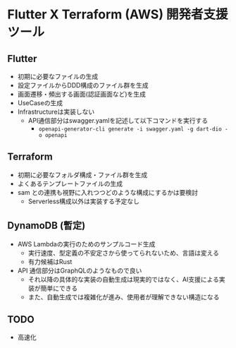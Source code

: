 # Flutter X Terraform (AWS) 開発者支援ツール

## Flutter

- 初期に必要なファイルの生成
- 設定ファイルからDDD構成のファイル群を生成
- 画面遷移・頻出する画面(認証画面など)を生成
- UseCaseの生成
- Infrastructureは実装しない
    - API通信部分はswagger.yamlを記述して以下コマンドを実行する
        - `openapi-generator-cli generate -i swagger.yaml -g dart-dio -o openapi`

## Terraform

- 初期に必要なフォルダ構成・ファイル群を生成
- よくあるテンプレートファイルの生成
- sam との連携も視野に入れつつどのような構成にするかは要検討
    - Serverless構成以外は実装する予定なし

## DynamoDB (暫定)

- AWS Lambdaの実行のためのサンプルコード生成
    - 実行速度、型定義の不安定さから使ってられないため、言語は変える
    - 有力候補はRust
- API 通信部分はGraphQLのようなもので良い
    - それ以降の具体的な実装の自動生成は現実的ではなく、AI支援による実装が簡単にできる
    - また、自動生成では複雑化が進み、使用者が理解できない構造になる

## TODO

- 高速化
